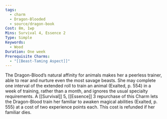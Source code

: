 ```yaml
---
tags:
  - charm
  - Dragon-Blooded
  - source/dragon-book
Cost: 8m, 1wp
Mins: Survival 4, Essence 2
Type: Simple
Keywords:
  - Wood
Duration: One week
Prerequisite Charms:
  - "[[Beast-Taming Aspect]]"
---
```

The Dragon-Blood’s natural affinity for animals makes her a peerless trainer, able to rear and nurture even the most savage beasts. She may complete one interval of the extended roll to train an animal (Exalted, p. 554) in a week of training, rather than a month, and ignores the usual specialty requirements. A [[Survival]] 5, [[Essence]] 3 repurchase of this Charm lets the Dragon-Blood train her familiar to awaken magical abilities (Exalted, p. 555) at a cost of two experience points each. This cost is refunded if her familiar dies.